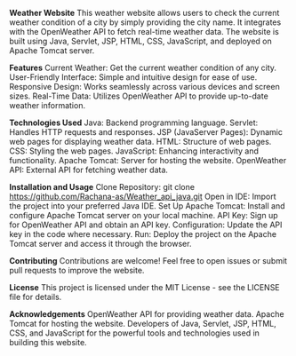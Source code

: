 **Weather Website**
This weather website allows users to check the current weather condition of a city by simply providing the city name. It integrates with the OpenWeather API to fetch real-time weather data. The website is built using Java, Servlet, JSP, HTML, CSS, JavaScript, and deployed on Apache Tomcat server.

**Features**
Current Weather: Get the current weather condition of any city.
User-Friendly Interface: Simple and intuitive design for ease of use.
Responsive Design: Works seamlessly across various devices and screen sizes.
Real-Time Data: Utilizes OpenWeather API to provide up-to-date weather information.

**Technologies Used**
Java: Backend programming language.
Servlet: Handles HTTP requests and responses.
JSP (JavaServer Pages): Dynamic web pages for displaying weather data.
HTML: Structure of web pages.
CSS: Styling the web pages.
JavaScript: Enhancing interactivity and functionality.
Apache Tomcat: Server for hosting the website.
OpenWeather API: External API for fetching weather data.

**Installation and Usage**
Clone Repository: git clone https://github.com/Rachana-as/Weather_api_java.git
Open in IDE: Import the project into your preferred Java IDE.
Set Up Apache Tomcat: Install and configure Apache Tomcat server on your local machine.
API Key: Sign up for OpenWeather API and obtain an API key.
Configuration: Update the API key in the code where necessary.
Run: Deploy the project on the Apache Tomcat server and access it through the browser.

**Contributing**
Contributions are welcome! Feel free to open issues or submit pull requests to improve the website.

**License**
This project is licensed under the MIT License - see the LICENSE file for details.

**Acknowledgements**
OpenWeather API for providing weather data.
Apache Tomcat for hosting the website.
Developers of Java, Servlet, JSP, HTML, CSS, and JavaScript for the powerful tools and technologies used in building this website.



